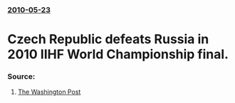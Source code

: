 ### [2010-05-23](/news/2010/05/23/index.md)

# Czech Republic defeats Russia in 2010 IIHF World Championship final. 




### Source:

1. [The Washington Post](http://www.washingtonpost.com/wp-dyn/content/article/2010/05/23/AR2010052303170.html)
